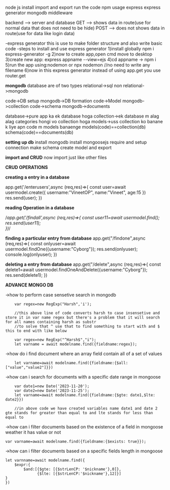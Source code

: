 node js install
import and export 
run the code
npm usage
express 
express generator
mongodb
middleware

backend --> server and database
GET --> shows data in route(use for normal data that does not need to be hide)
POST --> does not shows data in route(use for data like login data)


-express generator
this is use to make folder structure and also write basic code 
-steps to install and use express generator
1)install globally 
    npm i express-generator -g
2)now to create app,open cmd move to desktop
3)create new app: 
    express appname --view=ejs
4)cd appname -> npm i
5)run the app using:nodemon or npx nodemon //no need to write any filename
6)now in this express generator instead of using app.get you use router.get

**mongodb**
database are of two types 
relational->sql
non relational->mongodb

code->DB setup      mongodb->DB formation
code->Model         mongodb->collection
code->schema        mongodb->documents

database->pure app ka ek database hoga
collection->ek database m alag alag categories hongi vo collection hoga
models->uss collection ko banane k liye apn code m models banaenge
models(code)==collection(db)
schema(code)==documents(db)


**setting up db**
install mongodb
install mongoosejs
require and setup connection
make schema 
create model and export

**import and CRUD**
now import just like other files

**CRUD OPERATIONS**

**creating a entry in a database**

app.get('/enterusers',async (req,res)=>{
    const user=await usermodel.create({
        username:"VineetOP",
        name:"Vineet",
        age:15
    })   
    res.send(user);
})

**reading Operation in a database**

/*app.get('/findall',async (req,res)=>{
    const user11=await usermodel.find();
    res.send(user11);    
})*/


**finding a particular entry from database**
app.get("/findone",async (req,res)=>{
    const onlyuser=await usermodel.findOne({username:"Cyborg"});
    res.send(onlyuser);
    console.log(onlyuser);
})


**deleting a entry from database**
app.get("/delete",async (req,res)=>{
    const delete1=await usermodel.findOneAndDelete({username:"Cyborg"});
    res.send(delete1);
})

**ADVANCE MONGO DB**

->how to perform case sensetive search in mongodb
        
        var regex=new RegExp("Harsh",'i');                      
        
        //this above line of code converts harsh to case insensetive and store it in var name regex but there's a problem that it will search for all names containing harsh as substr
        //to solve that ^ use that to find something to start with and $ this to end with like below
        
        var regex=new RegExp("^Harsh$","i");
        let varname = await modelname.find({fieldname:regex});
    
->how do i find document where an array field contain all of a set of values
        
        let varname=await modelname.find({fieldname:{$all:["value","value2"]}})

->how can i search for documents with a specific date range in mongoose
        
        var date1=new Date('2023-11-20');
        var date2=new Date('2023-11-25');
        let varname=await modelname.find({fieldname:{$gte: date1,$lte: date2}})

        //in above code we have created variables name date1 and date 2 gte stands for greater than equal to and lte stands for less than equal to

    
->how can i filter documents based on the existence of a field in mongoose weather it has value or not

    var varname=await modelname.find({fieldname:{$exists: true}});
    
->how can i filter documents based on a specific fields length in mongoose

    let varnname=await modelname.find({
        $expr:{
            $and:[{$gte: [{$strLenCP: '$nickname'},0]},
                  {$lte: [{$strLenCP:'$nickname'},12]}]
    }
    })

